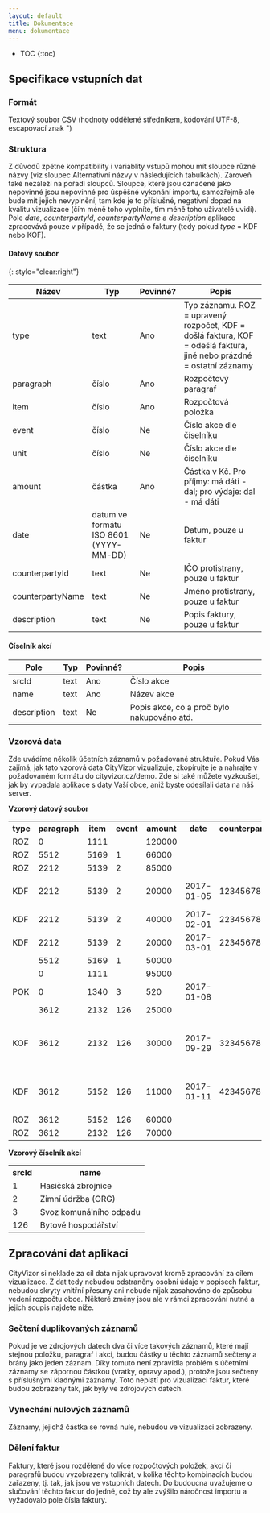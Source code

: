 ```yaml
---
layout: default
title: Dokumentace
menu: dokumentace
---
```


* TOC
{:toc}

## Specifikace vstupních dat

### Formát

Textový soubor CSV (hodnoty oddělené středníkem, kódování UTF-8, escapovací znak ")

### Struktura

Z důvodů zpětné kompatibility i variablity vstupů mohou mít sloupce různé názvy (viz sloupec Alternativní názvy v následujících tabulkách). Zároveň také nezáleží na pořadí sloupců. Sloupce, které jsou označené jako nepovinné jsou nepovinné pro úspěšné vykonání importu, samozřejmě ale bude mít jejich nevyplnění, tam kde je to příslušné, negativní dopad na kvalitu vizualizace (čím méně toho vyplníte, tím méně toho uživatelé uvidí). Pole *date*, *counterpartyId*, *counterpartyName* a *description* aplikace zpracovává pouze v případě, že se jedná o faktury (tedy pokud *type* = KDF nebo KOF).

#### Datový soubor
{: style="clear:right"}

<table class="table table-condensed table-hover table-striped">
  <thead>
    <tr><th>Název</th><th>Typ</th><th>Povinné?</th><th>Popis</th></tr>    
  </thead>
  <tbody>
    <tr><td>type</td><td>text</td><td>Ano</td><td>Typ záznamu. ROZ = upravený rozpočet, KDF = došlá faktura, KOF = odešlá faktura, jiné nebo prázdné = ostatní záznamy</td></tr>
    <tr><td>paragraph</td><td>číslo</td><td>Ano</td><td>Rozpočtový paragraf</td></tr>
    <tr><td>item</td><td>číslo</td><td>Ano</td><td>Rozpočtová položka</td></tr>
    <tr><td>event</td><td>číslo</td><td>Ne</td><td>Číslo akce dle číselníku</td></tr>
    <tr><td>unit</td><td>číslo</td><td>Ne</td><td>Číslo akce dle číselníku</td></tr>
    <tr><td>amount</td><td>částka</td><td>Ano</td><td>Částka v Kč. Pro příjmy: má dáti - dal; pro výdaje: dal - má dáti</td></tr>
    <tr><td>date</td><td>datum ve formátu ISO 8601 (YYYY-MM-DD)</td><td>Ne</td><td>Datum, pouze u faktur</td></tr>
    <tr><td>counterpartyId</td><td>text</td><td>Ne</td><td>IČO protistrany, pouze u faktur</td></tr>
    <tr><td>counterpartyName</td><td>text</td><td>Ne</td><td>Jméno protistrany, pouze u faktur</td></tr>
    <tr><td>description</td><td>text</td><td>Ne</td><td>Popis faktury, pouze u faktur</td></tr>
  </tbody>
</table>
        
#### Číselník akcí

<table class="table table-condensed table-hover table-striped">
  <thead>
    <tr><th>Pole</th><th>Typ</th><th>Povinné?</th><th>Popis</th></tr>    
  </thead>
  <tbody>
  <tr><td>srcId</td><td>text</td><td>Ano</td><td>Číslo akce</td></tr>
    <tr><td>name</td><td>text</td><td>Ano</td><td>Název akce</td></tr>
    <tr><td>description</td><td>text</td><td>Ne</td><td>Popis akce, co a proč bylo nakupováno atd.</td></tr>
  </tbody>
</table>

### Vzorová data
Zde uvádíme několik účetních záznamů v požadované struktuře. Pokud Vás zajímá, jak tato vzorová data CityVizor vizualizuje, zkopírujte je a nahrajte v požadovaném formátu do cityvizor.cz/demo. Zde si také můžete vyzkoušet, jak by vypadala aplikace s daty Vaší obce, aniž byste odesílali data na náš server.

**Vzorový datový soubor**

<table class="table table-condensed table-hover table-striped">
  <tr>
    <th>type</th>
    <th>paragraph</th>
    <th>item</th>
    <th>event</th>
    <th>amount</th>
    <th>date</th>
    <th>counterpartyId</th>
    <th>counterpartyName</th>
    <th>description</th>
  </tr>
  <tr>
    <td>ROZ</td>
    <td>0</td>
    <td>1111</td>
    <td></td>
    <td>120000</td>
    <td></td>
    <td></td>
    <td></td>
    <td></td>
  </tr>
  <tr>
    <td>ROZ</td>
    <td>5512</td>
    <td>5169</td>
    <td>1</td>
    <td>66000</td>
    <td></td>
    <td></td>
    <td></td>
    <td></td>
  </tr>
  <tr>
    <td>ROZ</td>
    <td>2212</td>
    <td>5139</td>
    <td>2</td>
    <td>85000</td>
    <td></td>
    <td></td>
    <td></td>
    <td></td>
  </tr>
  <tr>
    <td>KDF</td>
    <td>2212</td>
    <td>5139</td>
    <td>2</td>
    <td>20000</td>
    <td>2017-01-05</td>
    <td>12345678</td>
    <td>Jiří Novák</td>
    <td>Uhrada za smluvené služby</td>
  </tr>
  <tr>
    <td>KDF</td>
    <td>2212</td>
    <td>5139</td>
    <td>2</td>
    <td>40000</td>
    <td>2017-02-01</td>
    <td>22345678</td>
    <td>Doprava a.s.</td>
    <td>Uhrada za leden</td>
  </tr>
  <tr>
    <td>KDF</td>
    <td>2212</td>
    <td>5139</td>
    <td>2</td>
    <td>20000</td>
    <td>2017-03-01</td>
    <td>22345678</td>
    <td>Doprava a.s.</td>
    <td>Uhrada za unor</td>
  </tr>
  <tr>
    <td></td>
    <td>5512</td>
    <td>5169</td>
    <td>1</td>
    <td>50000</td>
    <td></td>
    <td></td>
    <td></td>
    <td></td>
  </tr>
  <tr>
    <td></td>
    <td>0</td>
    <td>1111</td>
    <td></td>
    <td>95000</td>
    <td></td>
    <td></td>
    <td></td>
    <td></td>
  </tr>
  <tr>
    <td>POK</td>
    <td>0</td>
    <td>1340</td>
    <td>3</td>
    <td>520</td>
    <td>2017-01-08</td>
    <td></td>
    <td></td>
    <td></td>
  </tr>
  <tr>
    <td></td>
    <td>3612</td>
    <td>2132</td>
    <td>126</td>
    <td>25000</td>
    <td></td>
    <td></td>
    <td></td>
    <td></td>
  </tr>
  <tr>
    <td>KOF</td>
    <td>3612</td>
    <td>2132</td>
    <td>126</td>
    <td>30000</td>
    <td>2017-09-29</td>
    <td>32345678</td>
    <td>ABC Group, a.s.</td>
    <td>Pronájem prostor právnické osobě – září</td>
  </tr>
  <tr>
    <td>KDF</td>
    <td>3612</td>
    <td>5152</td>
    <td>126</td>
    <td>11000</td>
    <td>2017-01-11</td>
    <td>42345678</td>
    <td>RWE</td>
    <td>Byty - dodávka tep. energie </td>
  </tr>
  <tr>
    <td>ROZ</td>
    <td>3612</td>
    <td>5152</td>
    <td>126</td>
    <td>60000</td>
    <td></td>
    <td></td>
    <td></td>
    <td></td>
  </tr>
  <tr>
    <td>ROZ</td>
    <td>3612</td>
    <td>2132</td>
    <td>126</td>
    <td>70000</td>
    <td></td>
    <td></td>
    <td></td>
    <td></td>
  </tr>
</table>

**Vzorový číselník akcí**

<table class="table table-condensed table-hover table-striped">
  <tr>
    <th>srcId</th>
    <th>name</th>
  </tr>
  <tr>
    <td>1</td>
    <td>Hasičská zbrojnice</td>
  </tr>
  <tr>
    <td>2</td>
    <td>Zimní údržba (ORG)</td>
  </tr>
  <tr>
    <td>3</td>
    <td>Svoz komunálního odpadu</td>
  </tr>
  <tr>
    <td>126</td>
    <td>Bytové hospodářství</td>
  </tr>
</table>

## Zpracování dat aplikací

CityVizor si neklade za cíl data nijak upravovat kromě zpracování za cílem vizualizace. Z dat tedy nebudou odstraněny osobní údaje v popisech faktur, nebudou skryty vnitřní přesuny ani nebude nijak zasahováno do způsobu vedení rozpočtu obce. Některé změny jsou ale v rámci zpracování nutné a jejich soupis najdete níže.

### Sečtení duplikovaných záznamů
Pokud je ve zdrojových datech dva či více takových záznamů, které mají stejnou položku, paragraf i akci, budou částky u těchto záznamů sečteny a brány jako jeden záznam. Díky tomuto není zpravidla problém s účetními záznamy se zápornou částkou (vratky, opravy apod.), protože jsou sečteny s příslušnými kladnými záznamy. Toto neplatí pro vizualizaci faktur, které budou zobrazeny tak, jak byly ve zdrojových datech.

### Vynechání nulových záznamů
Záznamy, jejichž částka se rovná nule, nebudou ve vizualizaci zobrazeny.

### Dělení faktur
Faktury, které jsou rozdělené do více rozpočtových položek, akcí či paragrafů budou vyzobrazeny tolikrát, v kolika těchto kombinacích budou zařazeny, tj. tak, jak jsou ve vstupních datech. Do budoucna uvažujeme o slučování těchto faktur do jedné, což by ale zvýšilo náročnost importu a vyžadovalo pole čísla faktury.

